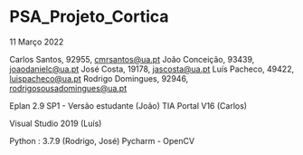 # PSA_Projeto_Cortica

11 Março 2022

Carlos Santos, 92955, cmrsantos@ua.pt
João Conceição, 93439, joaodanielc@ua.pt
José Costa, 19178, jascosta@ua.pt
Luís Pacheco, 49422, luispacheco@ua.pt
Rodrigo Domingues, 92946, rodrigosousadomingues@ua.pt

Eplan 2.9 SP1 - Versão estudante (João)
TIA Portal V16 (Carlos)

Visual Studio 2019 (Luís)

Python : 3.7.9 (Rodrigo, José)
Pycharm - OpenCV
